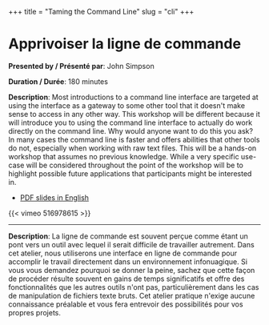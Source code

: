 +++
title = "Taming the Command Line"
slug = "cli"
+++

# Apprivoiser la ligne de commande

**Presented by / Présenté par**: John Simpson

**Duration / Durée**: 180 minutes

**Description**: Most introductions to a command line interface are targeted at using the interface as a gateway to some
  other tool that it doesn't make sense to access in any other way.  This workshop will be different because it will
  introduce you to using the command line interface to actually do work directly on the command line.  Why would anyone
  want to do this you ask?  In many cases the command line is faster and offers abilities that other tools do not,
  especially when working with raw text files.  This will be a hands-on workshop that assumes no previous knowledge.
  While a very specific use-case will be considered throughout the point of the workshop will be to highlight possible
  future applications that participants might be interested in.

* [PDF slides in English](/session6e.pdf)

{{< vimeo 516978615 >}}
<br>

---

**Description**: La ligne de commande est souvent perçue comme étant un pont vers un outil avec lequel il serait
  difficile de travailler autrement. Dans cet atelier, nous utiliserons une interface en ligne de commande pour
  accomplir le travail directement dans un environnement infonuagique. Si vous vous demandez pourquoi se donner la
  peine, sachez que cette façon de procéder résulte souvent en gains de temps significatifs et offre des fonctionnalités
  que les autres outils n'ont pas, particulièrement dans les cas de manipulation de fichiers texte bruts. Cet atelier
  pratique n'exige aucune connaissance préalable et vous fera entrevoir des possibilités pour vos propres projets.
